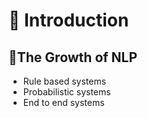 # 🌱 Introduction

## 👶The Growth of NLP

* Rule based systems
* Probabilistic systems
* End to end systems 


